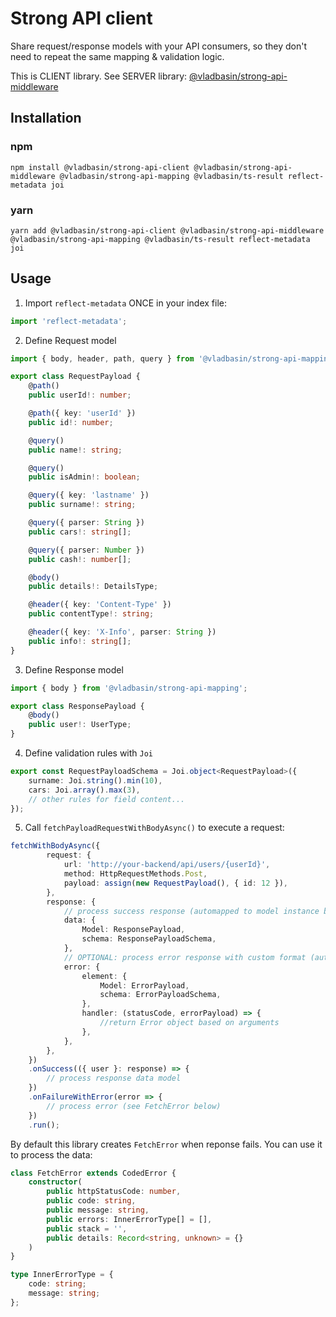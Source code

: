 # Strong API client

Share request/response models with your API consumers, so they don't need to repeat the same mapping & validation logic.

This is CLIENT library. See SERVER library: [@vladbasin/strong-api-middleware](https://github.com/vladbasin/strong-api-middleware)

## Installation

### npm

`npm install @vladbasin/strong-api-client @vladbasin/strong-api-middleware @vladbasin/strong-api-mapping @vladbasin/ts-result reflect-metadata joi`

### yarn

`yarn add @vladbasin/strong-api-client @vladbasin/strong-api-middleware @vladbasin/strong-api-mapping @vladbasin/ts-result reflect-metadata joi`

## Usage

1. Import `reflect-metadata` ONCE in your index file:

```typescript
import 'reflect-metadata';
```

2. Define Request model

```typescript
import { body, header, path, query } from '@vladbasin/strong-api-mapping';

export class RequestPayload {
    @path()
    public userId!: number;

    @path({ key: 'userId' })
    public id!: number;

    @query()
    public name!: string;

    @query()
    public isAdmin!: boolean;

    @query({ key: 'lastname' })
    public surname!: string;

    @query({ parser: String })
    public cars!: string[];

    @query({ parser: Number })
    public cash!: number[];

    @body()
    public details!: DetailsType;

    @header({ key: 'Content-Type' })
    public contentType!: string;

    @header({ key: 'X-Info', parser: String })
    public info!: string[];
}
```

3. Define Response model

```typescript
import { body } from '@vladbasin/strong-api-mapping';

export class ResponsePayload {
    @body()
    public user!: UserType;
}
```

4. Define validation rules with `Joi`

```typescript
export const RequestPayloadSchema = Joi.object<RequestPayload>({
    surname: Joi.string().min(10),
    cars: Joi.array().max(3),
    // other rules for field content...
});
```

5. Call `fetchPayloadRequestWithBodyAsync()` to execute a request:

```typescript
fetchWithBodyAsync({
        request: {
            url: 'http://your-backend/api/users/{userId}',
            method: HttpRequestMethods.Post,
            payload: assign(new RequestPayload(), { id: 12 }),
        },
        response: {
            // process success response (automapped to model instance by the library)
            data: {
                Model: ResponsePayload,
                schema: ResponsePayloadSchema,
            },
            // OPTIONAL: process error response with custom format (automapped to model instance by the library)
            error: {
                element: {
                    Model: ErrorPayload,
                    schema: ErrorPayloadSchema,
                },
                handler: (statusCode, errorPayload) => {
                    //return Error object based on arguments
                },
            },
        },
    })
    .onSuccess(({ user }: response) => { 
        // process response data model
    })
    .onFailureWithError(error => {
        // process error (see FetchError below)
    })
    .run();
```

By default this library creates `FetchError` when reponse fails. You can use it to process the data:

```typescript
class FetchError extends CodedError {
    constructor(
        public httpStatusCode: number,
        public code: string,
        public message: string,
        public errors: InnerErrorType[] = [],
        public stack = '',
        public details: Record<string, unknown> = {}
    )
}

type InnerErrorType = {
    code: string;
    message: string;
};
```
